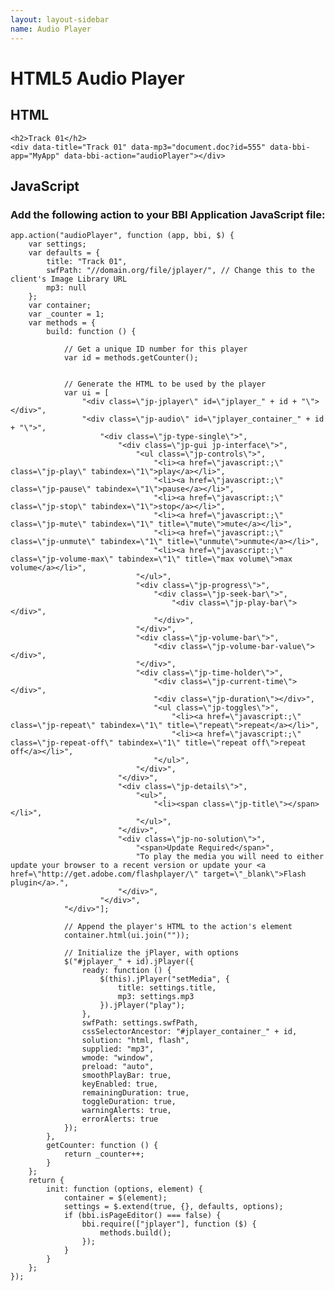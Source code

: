 ```yaml
---
layout: layout-sidebar
name: Audio Player
---
```


# HTML5 Audio Player

## HTML

<pre class="line-numbers"><code class="language-markup">&lt;h2>Track 01&lt;/h2>
&lt;div data-title="Track 01" data-mp3="document.doc?id=555" data-bbi-app="MyApp" data-bbi-action="audioPlayer">&lt;/div></code></pre>

## JavaScript

### Add the following action to your BBI Application JavaScript file:

<pre class="line-numbers"><code class="language-javascript">app.action("audioPlayer", function (app, bbi, $) {
	var settings;
	var defaults = {
		title: "Track 01",
		swfPath: "//domain.org/file/jplayer/", // Change this to the client&#39;s Image Library URL
		mp3: null
	};
	var container;
	var _counter = 1;
	var methods = {
		build: function () {

			// Get a unique ID number for this player
			var id = methods.getCounter();


			// Generate the HTML to be used by the player
			var ui = [
				"&lt;div class=\"jp-jplayer\" id=\"jplayer_" + id + "\">&lt;/div>",
				"&lt;div class=\"jp-audio\" id=\"jplayer_container_" + id + "\">",
					"&lt;div class=\"jp-type-single\">",
						"&lt;div class=\"jp-gui jp-interface\">",
							"&lt;ul class=\"jp-controls\">",
								"&lt;li>&lt;a href=\"javascript:;\" class=\"jp-play\" tabindex=\"1\">play&lt;/a>&lt;/li>",
								"&lt;li>&lt;a href=\"javascript:;\" class=\"jp-pause\" tabindex=\"1\">pause&lt;/a>&lt;/li>",
								"&lt;li>&lt;a href=\"javascript:;\" class=\"jp-stop\" tabindex=\"1\">stop&lt;/a>&lt;/li>",
								"&lt;li>&lt;a href=\"javascript:;\" class=\"jp-mute\" tabindex=\"1\" title=\"mute\">mute&lt;/a>&lt;/li>",
								"&lt;li>&lt;a href=\"javascript:;\" class=\"jp-unmute\" tabindex=\"1\" title=\"unmute\">unmute&lt;/a>&lt;/li>",
								"&lt;li>&lt;a href=\"javascript:;\" class=\"jp-volume-max\" tabindex=\"1\" title=\"max volume\">max volume&lt;/a>&lt;/li>",
							"&lt;/ul>",
							"&lt;div class=\"jp-progress\">",
								"&lt;div class=\"jp-seek-bar\">",
									"&lt;div class=\"jp-play-bar\">&lt;/div>",
								"&lt;/div>",
							"&lt;/div>",
							"&lt;div class=\"jp-volume-bar\">",
								"&lt;div class=\"jp-volume-bar-value\">&lt;/div>",
							"&lt;/div>",
							"&lt;div class=\"jp-time-holder\">",
								"&lt;div class=\"jp-current-time\">&lt;/div>",
								"&lt;div class=\"jp-duration\">&lt;/div>",
								"&lt;ul class=\"jp-toggles\">",
									"&lt;li>&lt;a href=\"javascript:;\" class=\"jp-repeat\" tabindex=\"1\" title=\"repeat\">repeat&lt;/a>&lt;/li>",
									"&lt;li>&lt;a href=\"javascript:;\" class=\"jp-repeat-off\" tabindex=\"1\" title=\"repeat off\">repeat off&lt;/a>&lt;/li>",
								"&lt;/ul>",
							"&lt;/div>",
						"&lt;/div>",
						"&lt;div class=\"jp-details\">",
							"&lt;ul>",
								"&lt;li>&lt;span class=\"jp-title\">&lt;/span>&lt;/li>",
							"&lt;/ul>",
						"&lt;/div>",
						"&lt;div class=\"jp-no-solution\">",
							"&lt;span>Update Required&lt;/span>",
							"To play the media you will need to either update your browser to a recent version or update your &lt;a href=\"http://get.adobe.com/flashplayer/\" target=\"_blank\">Flash plugin&lt;/a>.",
						"&lt;/div>",
					"&lt;/div>",
			"&lt;/div>"];

			// Append the player's HTML to the action's element
			container.html(ui.join(""));

			// Initialize the jPlayer, with options
			$("#jplayer_" + id).jPlayer({
				ready: function () {
					$(this).jPlayer("setMedia", {
						title: settings.title,
						mp3: settings.mp3
					}).jPlayer("play");
				},
				swfPath: settings.swfPath,
				cssSelectorAncestor: "#jplayer_container_" + id,
				solution: "html, flash",
				supplied: "mp3",
				wmode: "window",
				preload: "auto",
				smoothPlayBar: true,
				keyEnabled: true,
				remainingDuration: true,
				toggleDuration: true,
				warningAlerts: true,
				errorAlerts: true
			});
		},
		getCounter: function () {
			return _counter++;
		}
	};
	return {
		init: function (options, element) {
			container = $(element);
			settings = $.extend(true, {}, defaults, options);
			if (bbi.isPageEditor() === false) {
				bbi.require(["jplayer"], function ($) {
					methods.build();
				});
			}
		}
	};
});</code></pre>
